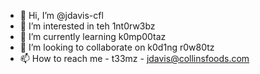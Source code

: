 - 👋 Hi, I’m @jdavis-cfl
- 👀 I’m interested in teh 1nt0rw3bz
- 🌱 I’m currently learning k0mp00taz
- 💞️ I’m looking to collaborate on k0d1ng r0w80tz
- 📫 How to reach me - t33mz - jdavis@collinsfoods.com 

<!---
jdavis-cfl/jdavis-cfl is a ✨ special ✨ repository because its `README.md` (this file) appears on your GitHub profile.
You can click the Preview link to take a look at your changes.
--->
